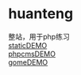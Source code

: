 # huanteng
整站，用于php练习  
[staticDEMO](https://limbobark.github.io/php-index/.)   
[phpcmsDEMO](https://limbobark.duapp.com)  
[gomeDEMO](https://limbobark.github.io/php-index/guomei/index.html) 
